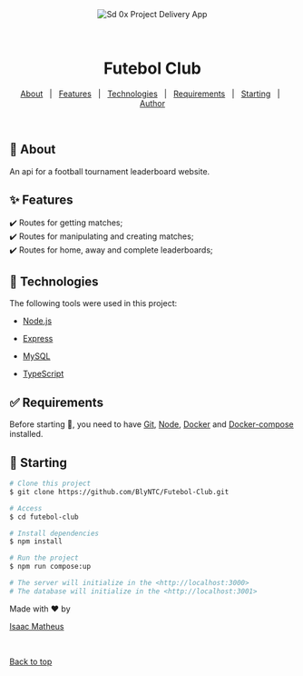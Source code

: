 <div align="center" id="top"> 
  <img src="./.github/app.gif" alt="Sd 0x Project Delivery App" />

  &#xa0;

</div>

<h1 align="center">Futebol Club</h1>


<!-- Status -->

<!-- <h4 align="center"> 
	🚧  Sd 0x Futebol Club 🚀 Under construction...  🚧
</h4> 

<hr> -->

<p align="center">
  <a href="#dart-about">About</a> &#xa0; | &#xa0; 
  <a href="#sparkles-features">Features</a> &#xa0; | &#xa0;
  <a href="#rocket-technologies">Technologies</a> &#xa0; | &#xa0;
  <a href="#white_check_mark-requirements">Requirements</a> &#xa0; | &#xa0;
  <a href="#checkered_flag-starting">Starting</a> &#xa0; | &#xa0;
  <a href="https://github.com/BlyNTC" target="_blank">Author</a>
</p>

<br>

## :dart: About ##

An api for a football tournament leaderboard website.

## :sparkles: Features ##

:heavy_check_mark: Routes for getting matches;\
:heavy_check_mark: Routes for manipulating and creating matches;\
:heavy_check_mark: Routes for home, away and complete leaderboards;

## :rocket: Technologies ##

The following tools were used in this project:

- [Node.js](https://nodejs.org/en/)



- [Express](https://expressjs.com/)
- [MySQL](https://www.mysql.com/)
- [TypeScript](https://www.typescriptlang.org/)



## :white_check_mark: Requirements ##

Before starting :checkered_flag:, you need to have [Git](https://git-scm.com), [Node](https://nodejs.org/en/), [Docker](https://www.docker.com/) and [Docker-compose](https://docs.docker.com/compose/) installed.

## :checkered_flag: Starting ##

```bash
# Clone this project
$ git clone https://github.com/BlyNTC/Futebol-Club.git

# Access
$ cd futebol-club

# Install dependencies
$ npm install

# Run the project
$ npm run compose:up

# The server will initialize in the <http://localhost:3000>
# The database will initialize in the <http://localhost:3001>

```

Made with :heart: by 

<a href="https://github.com/BlyNTC" target="_blank">Isaac Matheus</a>

&#xa0;

<a href="#top">Back to top</a>
